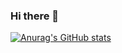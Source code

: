 ### Hi there 👋
[![Anurag's GitHub stats](https://github-readme-stats.vercel.app/api?username=AlexZENGQ&hide=issues,contribs)](https://github.com/anuraghazra/github-readme-stats)
<!--
**AlexZENGQ/AlexZENGQ** is a ✨ _special_ ✨ repository because its `README.md` (this file) appears on your GitHub profile.

Here are some ideas to get you started:

- 🔭 I’m currently working on ...
- 🌱 I’m currently learning ...
- 👯 I’m looking to collaborate on ...
- 🤔 I’m looking for help with ...
- 💬 Ask me about ...
- 📫 How to reach me: ...
- 😄 Pronouns: ...
- ⚡ Fun fact: ...
-->
